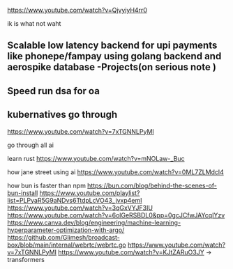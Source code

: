https://www.youtube.com/watch?v=QjvyiyH4rr0

ik is what not waht 

## Scalable low latency backend for upi payments like phonepe/fampay using golang backend and aerospike database  -Projects(on serious note )

## Speed run dsa for oa

## kubernatives go through 

 https://www.youtube.com/watch?v=7xTGNNLPyMI



 go through all ai 

 learn rust 
 https://www.youtube.com/watch?v=mNOLaw-_Buc

how jane street using ai 
 https://www.youtube.com/watch?v=0ML7ZLMdcl4


how bun is faster than npm
https://bun.com/blog/behind-the-scenes-of-bun-install
https://www.youtube.com/playlist?list=PLPyaR5G9aNDvs6TtdpLcVO43_jvxp4emI
https://www.youtube.com/watch?v=3qGxVYJF3IU
https://www.youtube.com/watch?v=6olGeRSBDL0&pp=0gcJCfwJAYcqIYzv
https://www.canva.dev/blog/engineering/machine-learning-hyperparameter-optimization-with-argo/
https://github.com/Glimesh/broadcast-box/blob/main/internal/webrtc/webrtc.go
https://www.youtube.com/watch?v=7xTGNNLPyMI
https://www.youtube.com/watch?v=KJtZARuO3JY  -> transformers 


 

